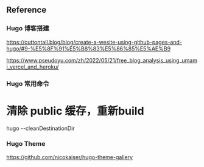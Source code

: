 ## Reference

### Hugo 博客搭建

https://cuttontail.blog/blog/create-a-wesite-using-github-pages-and-hugo/#9-%E5%8F%91%E5%B8%83%E5%86%85%E5%AE%B9

https://www.pseudoyu.com/zh/2022/05/21/free_blog_analysis_using_umami_vercel_and_heroku/

### Hugo 常用命令

# 清除 public 缓存，重新build
hugo --cleanDestinationDir

### Hugo Theme

https://github.com/nicokaiser/hugo-theme-gallery

